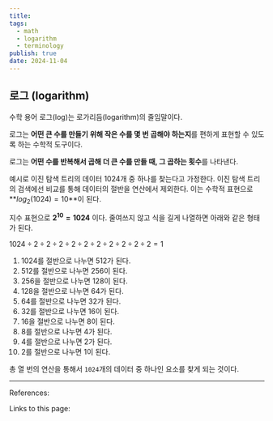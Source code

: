 ```yaml
---
title: 
tags:
  - math
  - logarithm
  - terminology
publish: true
date: 2024-11-04
---
```

## 로그 (logarithm)
수학 용어 로그(log)는 로가리듬(logarithm)의 줄임말이다.

로그는 **어떤 큰 수를 만들기 위해 작은 수를 몇 번 곱해야 하는지**를 편하게 표현할 수 있도록 하는 수학적 도구이다.

로그는 **어떤 수를 반복해서 곱해 더 큰 수를 만들 때, 그 곱하는 횟수**를 나타낸다.

예시로 이진 탐색 트리의 데이터 1024개 중 하나를 찾는다고 가정한다. 이진 탐색 트리의 검색에선 비교를 통해 데이터의 절반을 연산에서 제외한다. 이는 수학적 표현으로 **$log_2(1024) = 10$**이 된다.

지수 표현으로 **$2^{10} = 1024$** 이다. 줄여쓰지 않고 식을 길게 나열하면 아래와 같은 형태가 된다.

$1024 \div 2 \div 2 \div 2 \div 2 \div 2 \div 2 \div 2 \div 2 \div 2 \div 2 = 1$

1. 1024를 절반으로 나누면 512가 된다.
2. 512를 절반으로 나누면 256이 된다.
3. 256을 절반으로 나누면 128이 된다.
4. 128을 절반으로 나누면 64가 된다.
5. 64를 절반으로 나누면 32가 된다.
6. 32를 절반으로 나누면 16이 된다.
7. 16을 절반으로 나누면 8이 된다.
8. 8를 절반으로 나누면 4가 된다.
9. 4를 절반으로 나누면 2가 된다.
10. 2를 절반으로 나누면 1이 된다.

총 열 번의 연산을 통해서 `1024`개의 데이터 중 하나인 요소를 찾게 되는 것이다.

---
References: 

Links to this page: 
